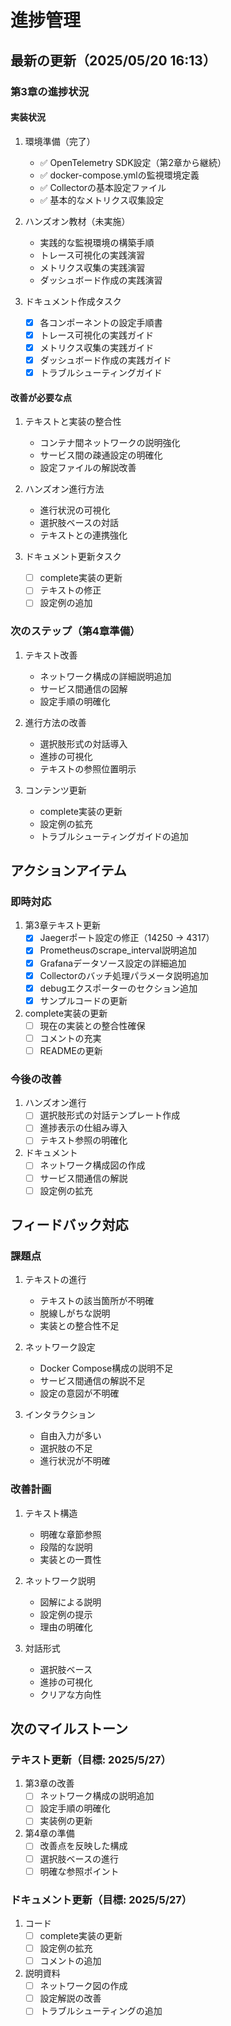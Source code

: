 # 進捗管理

## 最新の更新（2025/05/20 16:13）

### 第3章の進捗状況

#### 実装状況
1. 環境準備（完了）
   - ✅ OpenTelemetry SDK設定（第2章から継続）
   - ✅ docker-compose.ymlの監視環境定義
   - ✅ Collectorの基本設定ファイル
   - ✅ 基本的なメトリクス収集設定

2. ハンズオン教材（未実施）
   - 実践的な監視環境の構築手順
   - トレース可視化の実践演習
   - メトリクス収集の実践演習
   - ダッシュボード作成の実践演習

3. ドキュメント作成タスク
   - [x] 各コンポーネントの設定手順書
   - [x] トレース可視化の実践ガイド
   - [x] メトリクス収集の実践ガイド
   - [x] ダッシュボード作成の実践ガイド
   - [x] トラブルシューティングガイド

#### 改善が必要な点

1. テキストと実装の整合性
   - コンテナ間ネットワークの説明強化
   - サービス間の疎通設定の明確化
   - 設定ファイルの解説改善

2. ハンズオン進行方法
   - 進行状況の可視化
   - 選択肢ベースの対話
   - テキストとの連携強化

3. ドキュメント更新タスク
   - [ ] complete実装の更新
   - [ ] テキストの修正
   - [ ] 設定例の追加

### 次のステップ（第4章準備）

1. テキスト改善
   - ネットワーク構成の詳細説明追加
   - サービス間通信の図解
   - 設定手順の明確化

2. 進行方法の改善
   - 選択肢形式の対話導入
   - 進捗の可視化
   - テキストの参照位置明示

3. コンテンツ更新
   - complete実装の更新
   - 設定例の拡充
   - トラブルシューティングガイドの追加

## アクションアイテム

### 即時対応
1. 第3章テキスト更新
   - [x] Jaegerポート設定の修正（14250 → 4317）
   - [x] Prometheusのscrape_interval説明追加
   - [x] Grafanaデータソース設定の詳細追加
   - [x] Collectorのバッチ処理パラメータ説明追加
   - [x] debugエクスポーターのセクション追加
   - [x] サンプルコードの更新

2. complete実装の更新
   - [ ] 現在の実装との整合性確保
   - [ ] コメントの充実
   - [ ] READMEの更新

### 今後の改善
1. ハンズオン進行
   - [ ] 選択肢形式の対話テンプレート作成
   - [ ] 進捗表示の仕組み導入
   - [ ] テキスト参照の明確化

2. ドキュメント
   - [ ] ネットワーク構成図の作成
   - [ ] サービス間通信の解説
   - [ ] 設定例の拡充

## フィードバック対応

### 課題点
1. テキストの進行
   - テキストの該当箇所が不明確
   - 脱線しがちな説明
   - 実装との整合性不足

2. ネットワーク設定
   - Docker Compose構成の説明不足
   - サービス間通信の解説不足
   - 設定の意図が不明確

3. インタラクション
   - 自由入力が多い
   - 選択肢の不足
   - 進行状況が不明確

### 改善計画
1. テキスト構造
   - 明確な章節参照
   - 段階的な説明
   - 実装との一貫性

2. ネットワーク説明
   - 図解による説明
   - 設定例の提示
   - 理由の明確化

3. 対話形式
   - 選択肢ベース
   - 進捗の可視化
   - クリアな方向性

## 次のマイルストーン

### テキスト更新（目標: 2025/5/27）
1. 第3章の改善
   - [ ] ネットワーク構成の説明追加
   - [ ] 設定手順の明確化
   - [ ] 実装例の更新

2. 第4章の準備
   - [ ] 改善点を反映した構成
   - [ ] 選択肢ベースの進行
   - [ ] 明確な参照ポイント

### ドキュメント更新（目標: 2025/5/27）
1. コード
   - [ ] complete実装の更新
   - [ ] 設定例の拡充
   - [ ] コメントの追加

2. 説明資料
   - [ ] ネットワーク図の作成
   - [ ] 設定解説の改善
   - [ ] トラブルシューティングの追加
